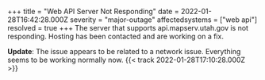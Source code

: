 +++
title = "Web API Server Not Responding"
date = 2022-01-28T16:42:28.000Z
severity = "major-outage"
affectedsystems = ["web api"]
resolved = true
+++
The server that supports api.mapserv.utah.gov is not responding. Hosting has been contacted and are working on a fix.

**Update**: The issue appears to be related to a network issue. Everything seems to be working normally now. {{< track 2022-01-28T17:10:28.000Z >}}
